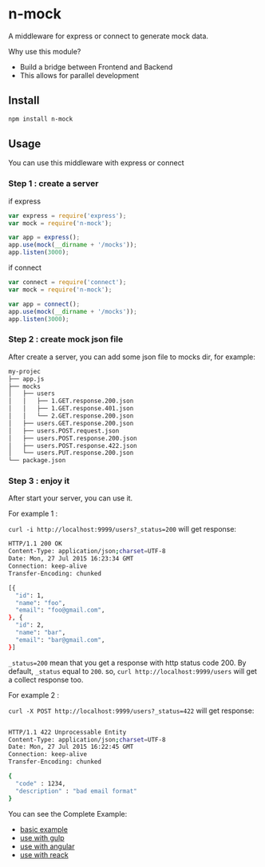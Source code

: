 # n-mock

A middleware for express or connect to generate mock data.

Why use this module?

  - Build a bridge between Frontend and Backend
  - This allows for parallel development


## Install

```bash
npm install n-mock
```

## Usage

You can use this middleware with express or connect

### Step 1 : create a server

if express

```javascript
var express = require('express');
var mock = require('n-mock');

var app = express();
app.use(mock(__dirname + '/mocks'));
app.listen(3000);
```

if connect

```javascript
var connect = require('connect');
var mock = require('n-mock');

var app = connect();
app.use(mock(__dirname + '/mocks'));
app.listen(3000);
```

### Step 2 : create mock json file

After create a server, you can add some json file to mocks dir, for example:

``` bash
my-projec
├── app.js
├── mocks
│   ├── users
│   │   ├── 1.GET.response.200.json
│   │   ├── 1.GET.response.401.json
│   │   └── 2.GET.response.200.json
│   ├── users.GET.response.200.json
│   ├── users.POST.request.json
│   ├── users.POST.response.200.json
│   ├── users.POST.response.422.json
│   └── users.PUT.response.200.json
└── package.json
```

### Step 3 : enjoy it

After start your server, you can use it.

For example 1 :

```curl -i http://localhost:9999/users?_status=200``` will get response:

``` bash
HTTP/1.1 200 OK
Content-Type: application/json;charset=UTF-8
Date: Mon, 27 Jul 2015 16:23:34 GMT
Connection: keep-alive
Transfer-Encoding: chunked

[{
  "id": 1,
  "name": "foo",
  "email": "foo@gmail.com",
}, {
  "id": 2,
  "name": "bar",
  "email": "bar@gmail.com",
}]
```

```_status=200``` mean that you get a response with http status code 200.
By default, ```_status``` equal to ```200```. so, ```curl http://localhost:9999/users``` will get a collect response too.

For example 2 :

```curl -X POST http://localhost:9999/users?_status=422``` will get response:

``` bash

HTTP/1.1 422 Unprocessable Entity
Content-Type: application/json;charset=UTF-8
Date: Mon, 27 Jul 2015 16:22:45 GMT
Connection: keep-alive
Transfer-Encoding: chunked

{
  "code" : 1234,
  "description" : "bad email format"
}

```

You can see the Complete Example:

- [basic example]()
- [use with gulp]()
- [use with angular]()
- [use with reack]()
